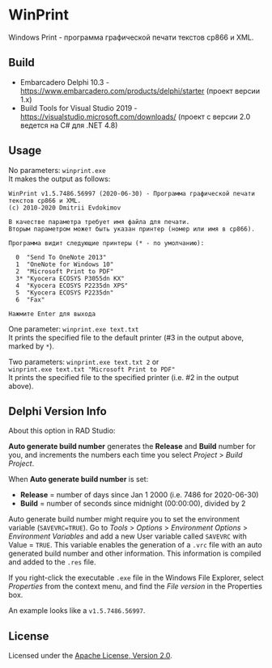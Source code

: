 # WinPrint

Windows Print - программа графической печати текстов cp866 и XML.

## Build

 * Embarcadero Delphi 10.3 - https://www.embarcadero.com/products/delphi/starter 
(проект версии 1.х)
 * Build Tools for Visual Studio 2019 - https://visualstudio.microsoft.com/downloads/
(проект с версии 2.0 ведется на C# для .NET 4.8)

## Usage

No parameters: `winprint.exe`  
It makes the output as follows:
```
WinPrint v1.5.7486.56997 (2020-06-30) - Программа графической печати текстов cp866 и XML.
(c) 2010-2020 Dmitrii Evdokimov

В качестве параметра требует имя файла для печати.
Вторым параметром может быть указан принтер (номер или имя в cp866).

Программа видит следующие принтеры (* - по умолчанию):

  0  "Send To OneNote 2013"
  1  "OneNote for Windows 10"
  2  "Microsoft Print to PDF"
  3* "Kyocera ECOSYS P3055dn KX"
  4  "Kyocera ECOSYS P2235dn XPS"
  5  "Kyocera ECOSYS P2235dn"
  6  "Fax"

Нажмите Enter для выхода
```

One parameter: `winprint.exe text.txt`  
It prints the specified file to the default printer (#3 in the output above, 
marked by `*`).

Two parameters: `winprint.exe text.txt 2` or  
`winprint.exe text.txt "Microsoft Print to PDF"`  
It prints the specified file to the specified printer (i.e. #2 in the output 
above).

## Delphi Version Info

About this option in RAD Studio:

**Auto generate build number** generates the **Release** and **Build** number 
for you, and increments the numbers each time you 
select *Project* > *Build Project*.

When **Auto generate build number** is set:
 
 * **Release** = number of days since Jan 1 2000 (i.e. 7486 for 2020-06-30) 
 * **Build** = number of seconds since midnight (00:00:00), divided by 2 

Auto generate build number might require you to set the environment 
variable (`SAVEVRC=TRUE`). Go to *Tools* > *Options* > *Environment 
Options* > *Environment Variables* and add a new User variable called `SAVEVRC` 
with Value = `TRUE`. This variable enables the generation of a `.vrc` file with 
an auto generated build number and other information. 
This information is compiled and added to the `.res` file.

If you right-click the executable `.exe` file in the Windows File Explorer, 
select *Properties* from the context menu, and find the *File version* in the 
Properties box. 

An example looks like a `v1.5.7486.56997`.

## License

Licensed under the [Apache License, Version 2.0].

[Apache License, Version 2.0]: http://www.apache.org/licenses/LICENSE-2.0 "LICENSE"
